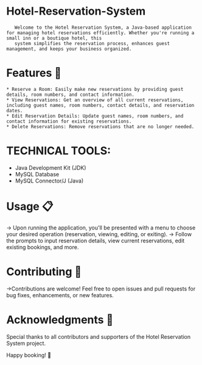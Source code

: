 # Hotel-Reservation-System
       Welcome to the Hotel Reservation System, a Java-based application for managing hotel reservations efficiently. Whether you're running a small inn or a boutique hotel, this 
       system simplifies the reservation process, enhances guest management, and keeps your business organized.
Features 🌟
===========
    * Reserve a Room: Easily make new reservations by providing guest details, room numbers, and contact information. 
    * View Reservations: Get an overview of all current reservations, including guest names, room numbers, contact details, and reservation dates.
    * Edit Reservation Details: Update guest names, room numbers, and contact information for existing reservations.
    * Delete Reservations: Remove reservations that are no longer needed.
    
TECHNICAL TOOLS:
=================
  * Java Development Kit (JDK)
  * MySQL Database
  * MySQL Connector/J (Java)

Usage 📋
========
  -> Upon running the application, you'll be presented with a menu to choose your desired operation (reservation, viewing, editing, or exiting).
  -> Follow the prompts to input reservation details, view current reservations, edit existing bookings, and more.

Contributing 🤝
================
  ->Contributions are welcome! Feel free to open issues and pull requests for bug fixes, enhancements, or new features.
  
Acknowledgments 🙏
===================
Special thanks to all contributors and supporters of the Hotel Reservation System project.

Happy booking! 🌆    
    
